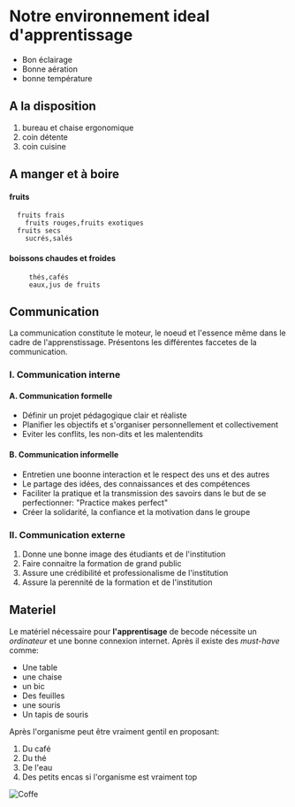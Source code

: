 # Notre environnement ideal d'apprentissage

   * Bon éclairage
   * Bonne aération
   * bonne température
   
## A la disposition

   1. bureau et chaise ergonomique
   2. coin détente
   3. coin cuisine
   
## A manger et à boire

   #### fruits
      fruits frais
        fruits rouges,fruits exotiques
      fruits secs
        sucrés,salés
        
   #### boissons chaudes et froides
         thés,cafés
         eaux,jus de fruits

## Communication
  
  La communication constitute le moteur, le noeud et l'essence même dans le cadre de l'apprenstissage. Présentons les différentes faccetes de la communication.
  
  ### I. Communication interne
  
  #### A. Communication formelle
  
  * Définir un projet pédagogique clair et réaliste
  * Planifier les objectifs et s'organiser personnellement et collectivement
  * Eviter les conflits, les non-dits et les malentendits
  
  #### B. Communication informelle
  
  * Entretien une boonne interaction et le respect des uns et des autres
  * Le partage des idées, des connaissances et des compétences
  * Faciliter la pratique et la transmission des savoirs dans le but de se perfectionner: "Practice makes perfect"
  * Créer la solidarité, la confiance et la motivation dans le groupe
  
  ### II. Communication externe
  
  1. Donne une bonne image des étudiants et de l'institution
  2. Faire connaitre la formation de grand public
  3. Assure une crédibilité et professionalisme de l'institution
  4. Assure la perennité de la formation et de l'institution 

## Materiel

  Le matériel nécessaire pour **l'apprentisage** de becode nécessite un *ordinateur* et une bonne connexion internet.
Après il existe des *must-have* comme:

  * Une table
  * une chaise
  * un bic
  * Des feuilles
  * une souris
  * Un tapis de souris
  
Après l'organisme peut être vraiment gentil en proposant:
  
  1. Du café
  2. Du thé
  3. De l'eau
  4. Des petits encas si l'organisme est vraiment top 

![Coffe](https://media.giphy.com/media/CqtG4f5UF9G5q/giphy.gif)